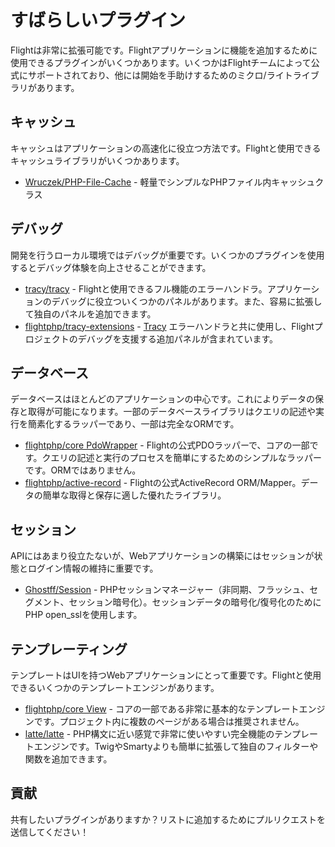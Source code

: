 # すばらしいプラグイン

Flightは非常に拡張可能です。Flightアプリケーションに機能を追加するために使用できるプラグインがいくつかあります。いくつかはFlightチームによって公式にサポートされており、他には開始を手助けするためのミクロ/ライトライブラリがあります。

## キャッシュ

キャッシュはアプリケーションの高速化に役立つ方法です。Flightと使用できるキャッシュライブラリがいくつかあります。

- [Wruczek/PHP-File-Cache](/awesome-plugins/php-file-cache) - 軽量でシンプルなPHPファイル内キャッシュクラス

## デバッグ

開発を行うローカル環境ではデバッグが重要です。いくつかのプラグインを使用するとデバッグ体験を向上させることができます。

- [tracy/tracy](/awesome-plugins/tracy) - Flightと使用できるフル機能のエラーハンドラ。アプリケーションのデバッグに役立ついくつかのパネルがあります。また、容易に拡張して独自のパネルを追加できます。
- [flightphp/tracy-extensions](/awesome-plugins/tracy-extensions) - [Tracy](/awesome-plugins/tracy) エラーハンドラと共に使用し、Flightプロジェクトのデバッグを支援する追加パネルが含まれています。

## データベース

データベースはほとんどのアプリケーションの中心です。これによりデータの保存と取得が可能になります。一部のデータベースライブラリはクエリの記述や実行を簡素化するラッパーであり、一部は完全なORMです。

- [flightphp/core PdoWrapper](/awesome-plugins/pdo-wrapper) - Flightの公式PDOラッパーで、コアの一部です。クエリの記述と実行のプロセスを簡単にするためのシンプルなラッパーです。ORMではありません。
- [flightphp/active-record](/awesome-plugins/active-record) - Flightの公式ActiveRecord ORM/Mapper。データの簡単な取得と保存に適した優れたライブラリ。

## セッション

APIにはあまり役立たないが、Webアプリケーションの構築にはセッションが状態とログイン情報の維持に重要です。

- [Ghostff/Session](/awesome-plugins/session) - PHPセッションマネージャー（非同期、フラッシュ、セグメント、セッション暗号化）。セッションデータの暗号化/復号化のためにPHP open_sslを使用します。

## テンプレーティング

テンプレートはUIを持つWebアプリケーションにとって重要です。Flightと使用できるいくつかのテンプレートエンジンがあります。

- [flightphp/core View](/learn#views) - コアの一部である非常に基本的なテンプレートエンジンです。プロジェクト内に複数のページがある場合は推奨されません。
- [latte/latte](/awesome-plugins/latte) - PHP構文に近い感覚で非常に使いやすい完全機能のテンプレートエンジンです。TwigやSmartyよりも簡単に拡張して独自のフィルターや関数を追加できます。

## 貢献

共有したいプラグインがありますか？リストに追加するためにプルリクエストを送信してください！